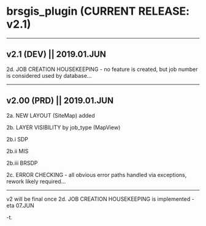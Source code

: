 # brsgis_plugin (CURRENT RELEASE: v2.1)

--------
v2.1 (DEV) || 2019.01.JUN
--------

2d. JOB CREATION HOUSEKEEPING - no feature is created, but job number is considered used by database...

--------
v2.00 (PRD) || 2019.01.JUN
--------

2a. NEW LAYOUT (SiteMap) added

2b. LAYER VISIBILITY by job_type (MapView)

2b.i   SDP

2b.ii  MIS

2b.iii BRSDP

2c. ERROR CHECKING - all obvious error paths handled via exceptions, rework likely required...

--------

v2 will be final once 2d. JOB CREATION HOUSEKEEPING is implemented - eta 07.JUN

-t.
